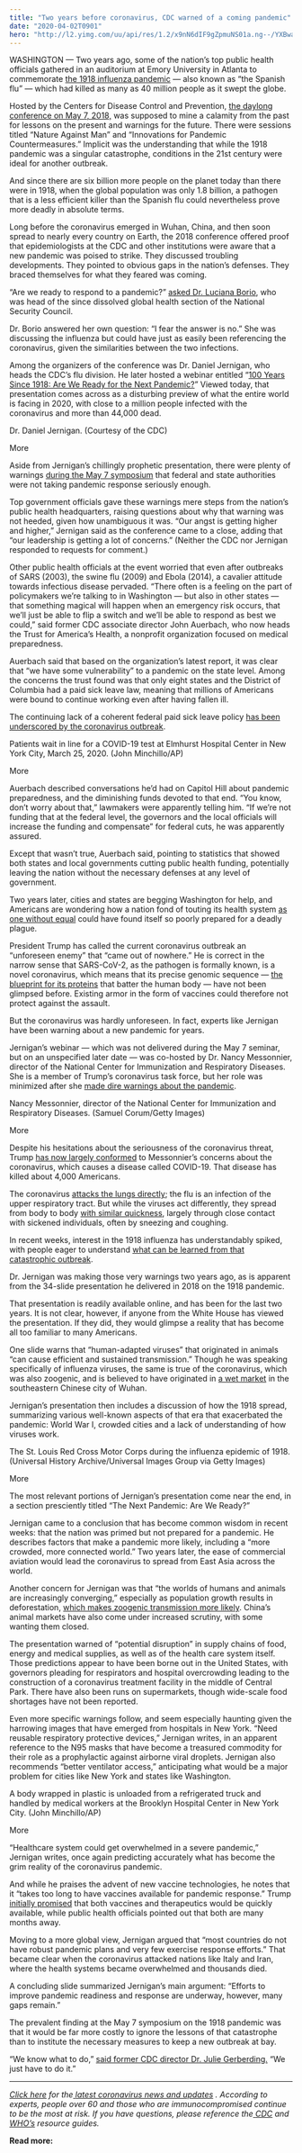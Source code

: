 ```yaml
---
title: "Two years before coronavirus, CDC warned of a coming pandemic"
date: "2020-04-02T0901"
hero: "http://l2.yimg.com/uu/api/res/1.2/x9nN6dIF9gZpmuNS01a.ng--/YXBwaWQ9eXRhY2h5b247aD04Njt3PTEzMDs-/https://media-mbst-pub-ue1.s3.amazonaws.com/creatr-uploaded-images/2020-04/b2f8a2f0-7456-11ea-9fef-7f2556d918af"
---
```

[ ][1]

[][1]

WASHINGTON — Two years ago, some of the nation’s top public health
officials gathered in an auditorium at Emory University in Atlanta to
commemorate [the 1918 influenza pandemic][2] — also known as “the
Spanish flu” — which had killed as many as 40 million people as it swept
the globe.

Hosted by the Centers for Disease Control and Prevention, [the daylong
conference on May 7, 2018,][3] was supposed to mine a calamity from the
past for lessons on the present and warnings for the future. There were
sessions titled “Nature Against Man” and “Innovations for Pandemic
Countermeasures.” Implicit was the understanding that while the 1918
pandemic was a singular catastrophe, conditions in the 21st century were
ideal for another outbreak.

And since there are six billion more people on the planet today than
there were in 1918, when the global population was only 1.8 billion, a
pathogen that is a less efficient killer than the Spanish flu could
nevertheless prove more deadly in absolute terms.

Long before the coronavirus emerged in Wuhan, China, and then soon
spread to nearly every country on Earth, the 2018 conference offered
proof that epidemiologists at the CDC and other institutions were aware
that a new pandemic was poised to strike. They discussed troubling
developments. They pointed to obvious gaps in the nation’s defenses.
They braced themselves for what they feared was coming.

“Are we ready to respond to a pandemic?” [asked Dr. Luciana Borio][4],
who was head of the since dissolved global health section of the
National Security Council.

Dr. Borio answered her own question: “I fear the answer is no.” She was
discussing the influenza but could have just as easily been referencing
the coronavirus, given the similarities between the two infections.

Among the organizers of the conference was Dr. Daniel Jernigan, who
heads the CDC’s flu division. He later hosted a webinar entitled “[100
Years Since 1918: Are We Ready for the Next Pandemic?][5]” Viewed today,
that presentation comes across as a disturbing preview of what the
entire world is facing in 2020, with close to a million people infected
with the coronavirus and more than 44,000 dead.

Dr. Daniel Jernigan. (Courtesy of the CDC)

More

Aside from Jernigan’s chillingly prophetic presentation, there were
plenty of warnings [during the May 7 symposium][6] that federal and
state authorities were not taking pandemic response seriously enough.

Top government officials gave these warnings mere steps from the
nation’s public health headquarters, raising questions about why that
warning was not heeded, given how unambiguous it was. “Our angst is
getting higher and higher,” Jernigan said as the conference came to a
close, adding that “our leadership is getting a lot of concerns.”
(Neither the CDC nor Jernigan responded to requests for comment.)

Other public health officials at the event worried that even after
outbreaks of SARS (2003), the swine flu (2009) and Ebola (2014), a
cavalier attitude towards infectious disease pervaded. “There often is a
feeling on the part of policymakers we’re talking to in Washington — but
also in other states — that something magical will happen when an
emergency risk occurs, that we’ll just be able to flip a switch and
we’ll be able to respond as best we could,” said former CDC associate
director John Auerbach, who now heads the Trust for America’s Health, a
nonprofit organization focused on medical preparedness.

Auerbach said that based on the organization’s latest report, it was
clear that “we have some vulnerability” to a pandemic on the state
level. Among the concerns the trust found was that only eight states and
the District of Columbia had a paid sick leave law, meaning that
millions of Americans were bound to continue working even after having
fallen ill.

The continuing lack of a coherent federal paid sick leave policy [has
been underscored by the coronavirus outbreak][7].

Patients wait in line for a COVID-19 test at Elmhurst Hospital Center in
New York City, March 25, 2020. (John Minchillo/AP)

More

Auerbach described conversations he’d had on Capitol Hill about pandemic
preparedness, and the diminishing funds devoted to that end. “You know,
don’t worry about that,” lawmakers were apparently telling him. “If
we’re not funding that at the federal level, the governors and the local
officials will increase the funding and compensate” for federal cuts, he
was apparently assured.

Except that wasn’t true, Auerbach said, pointing to statistics that
showed both states and local governments cutting public health funding,
potentially leaving the nation without the necessary defenses at any
level of government.

Two years later, cities and states are begging Washington for help, and
Americans are wondering how a nation fond of touting its health system
[as one without equal][8] could have found itself so poorly prepared for
a deadly plague.

President Trump has called the current coronavirus outbreak an
“unforeseen enemy” that “came out of nowhere.” He is correct in the
narrow sense that SARS-CoV-2, as the pathogen is formally known, is a
novel coronavirus, which means that its precise genomic sequence — [the
blueprint for its proteins][9] that batter the human body — have not
been glimpsed before. Existing armor in the form of vaccines could
therefore not protect against the assault.

But the coronavirus was hardly unforeseen. In fact, experts like
Jernigan have been warning about a new pandemic for years.

Jernigan’s webinar — which was not delivered during the May 7 seminar,
but on an unspecified later date — was co-hosted by Dr. Nancy
Messonnier, director of the National Center for Immunization and
Respiratory Diseases. She is a member of Trump’s coronavirus task force,
but her role was minimized after she [made dire warnings about the
pandemic][10].

Nancy Messonnier, director of the National Center for Immunization and
Respiratory Diseases. (Samuel Corum/Getty Images)

More

Despite his hesitations about the seriousness of the coronavirus threat,
Trump [has now largely conformed][11] to Messonnier’s concerns about the
coronavirus, which causes a disease called COVID-19. That disease has
killed about 4,000 Americans.

The coronavirus [attacks the lungs directly][12]; the flu is an
infection of the upper respiratory tract. But while the viruses act
differently, they spread from body to body [with similar quickness][13],
largely through close contact with sickened individuals, often by
sneezing and coughing.

In recent weeks, interest in the 1918 influenza has understandably
spiked, with people eager to understand [what can be learned from that
catastrophic outbreak][14].

Dr. Jernigan was making those very warnings two years ago, as is
apparent from the 34-slide presentation he delivered in 2018 on the 1918
pandemic.

That presentation is readily available online, and has been for the last
two years. It is not clear, however, if anyone from the White House has
viewed the presentation. If they did, they would glimpse a reality that
has become all too familiar to many Americans.

One slide warns that “human-adapted viruses” that originated in animals
“can cause efficient and sustained transmission.” Though he was speaking
specifically of influenza viruses, the same is true of the coronavirus,
which was also zoogenic, and is believed to have originated in [a wet
market][15] in the southeastern Chinese city of Wuhan.

Jernigan’s presentation then includes a discussion of how the 1918
spread, summarizing various well-known aspects of that era that
exacerbated the pandemic: World War I, crowded cities and a lack of
understanding of how viruses work.

The St. Louis Red Cross Motor Corps during the influenza epidemic of
1918. (Universal History Archive/Universal Images Group via Getty
Images)

More

The most relevant portions of Jernigan’s presentation come near the end,
in a section presciently titled “The Next Pandemic: Are We Ready?”

Jernigan came to a conclusion that has become common wisdom in recent
weeks: that the nation was primed but not prepared for a pandemic. He
describes factors that make a pandemic more likely, including a “more
crowded, more connected world.” Two years later, the ease of commercial
aviation would lead the coronavirus to spread from East Asia across the
world.

Another concern for Jernigan was that “the worlds of humans and animals
are increasingly converging,” especially as population growth results in
deforestation, [which makes zoogenic transmission more likely][16].
China’s animal markets have also come under increased scrutiny, with
some wanting them closed.

The presentation warned of “potential disruption” in supply chains of
food, energy and medical supplies, as well as of the health care system
itself. Those predictions appear to have been borne out in the United
States, with governors pleading for respirators and hospital
overcrowding leading to the construction of a coronavirus treatment
facility in the middle of Central Park. There have also been runs on
supermarkets, though wide-scale food shortages have not been reported.

Even more specific warnings follow, and seem especially haunting given
the harrowing images that have emerged from hospitals in New York. “Need
reusable respiratory protective devices,” Jernigan writes, in an
apparent reference to the N95 masks that have become a treasured
commodity for their role as a prophylactic against airborne viral
droplets. Jernigan also recommends “better ventilator access,”
anticipating what would be a major problem for cities like New York and
states like Washington.

A body wrapped in plastic is unloaded from a refrigerated truck and
handled by medical workers at the Brooklyn Hospital Center in New York
City. (John Minchillo/AP)

More

“Healthcare system could get overwhelmed in a severe pandemic,” Jernigan
writes, once again predicting accurately what has become the grim
reality of the coronavirus pandemic.

And while he praises the advent of new vaccine technologies, he notes
that it “takes too long to have vaccines available for pandemic
response.” Trump [initially promised][17] that both vaccines and
therapeutics would be quickly available, while public health officials
pointed out that both are many months away.

Moving to a more global view, Jernigan argued that “most countries do
not have robust pandemic plans and very few exercise response efforts.”
That became clear when the coronavirus attacked nations like Italy and
Iran, where the health systems became overwhelmed and thousands died.

A concluding slide summarized Jernigan’s main argument: “Efforts to
improve pandemic readiness and response are underway, however, many gaps
remain.”

The prevalent finding at the May 7 symposium on the 1918 pandemic was
that it would be far more costly to ignore the lessons of that
catastrophe than to institute the necessary measures to keep a new
outbreak at bay.

“We know what to do,” [said former CDC director Dr. Julie
Gerberding.][18] “We just have to do it.”

_____

[ _Click here_][19] _for the_[ _latest coronavirus news and
updates_][20] _. According to experts, people over 60 and those who are
immunocompromised continue to be the most at risk. If you have
questions, please reference the_[ _CDC_][21] _and_[ _WHO’s_][22]
_resource guides._

 **Read more:**

   [1]: https://news.yahoo.com/coronavirus
   [2]: https://www.ncbi.nlm.nih.gov/pmc/articles/PMC2720273/
   [3]: https://www.cdc.gov/flu/pandemic-resources/1918-commemoration/agenda.htm
   [4]: https://www.npr.org/2020/03/27/822728420/member-of-now-disbanded-national-security-council-pandemic-response-team-speaks
   [5]: https://www.cdc.gov/flu/pandemic-resources/1918-commemoration/pdfs/1918-pandemic-webinar.pdf
   [6]: https://rsph.hosted.panopto.com/Panopto/Pages/Viewer.aspx?id=a0abecbd-b0a0-4c5a-b2cf-a8c800dd44dd
   [7]: https://www.nytimes.com/2020/03/11/opinion/coronavirus-paid-sick-leave.html
   [8]: https://www.businessinsider.com/10-reasons-why-the-us-health-care-system-is-the-envy-of-the-world-2010-3
   [9]: https://www.ncbi.nlm.nih.gov/pmc/articles/PMC2687780/
   [10]: https://www.statnews.com/2020/02/25/cdc-expects-community-spread-of-coronavirus-as-top-official-warns-disruptions-could-be-severe/
   [11]: https://news.yahoo.com/trump-sees-hard-days-ahead-in-coronavirus-fight-with-as-many-as-240000-americans-dead-030500269.html
   [12]: https://www.wsj.com/articles/how-the-coronavirus-attacks-your-body-11585343549
   [13]: https://www.hopkinsmedicine.org/health/conditions-and-diseases/coronavirus/coronavirus-disease-2019-vs-the-flu
   [14]: https://time.com/5810695/spanish-flu-pandemic-coronavirus-ads/
   [15]: https://www.cnn.com/2020/03/05/asia/china-coronavirus-wildlife-consumption-ban-intl-hnk/index.html
   [16]: https://www.nationalgeographic.com/science/2019/11/deforestation-leading-to-more-infectious-diseases-in-humans/
   [17]: https://www.thedailybeast.com/trump-hints-coronavirus-vaccine-is-very-close-heres-the-scarier-reality
   [18]: https://twitter.com/LizBorkowski/status/993545682375016449
   [19]: https://news.yahoo.com/coronavirus-covid-19-news-and-live-updates-120246923.html
   [20]: https://news.yahoo.com/coronavirus/
   [21]: https://www.cdc.gov/coronavirus/2019-ncov/summary.html
   [22]: https://www.who.int/emergencies/diseases/novel-coronavirus-2019